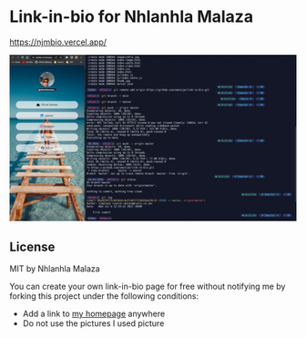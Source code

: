 Link-in-bio for Nhlanhla Malaza
=========================

https://njmbio.vercel.app/

![thumbnail](./thumb.png)

## License

MIT by Nhlanhla Malaza

You can create your own link-in-bio page for free without notifying me by forking this project under the following conditions:

- Add a link to [my homepage](https://njmportfolio.netlify.app/) anywhere
- Do not use the pictures I used picture
